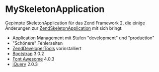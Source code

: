 MySkeletonApplication
=====================

Gepimpte SkeletonApplication für das Zend Framework 2, die einige Änderungen zur 
[ZendSkeletonApplication](https://github.com/zendframework/ZendSkeletonApplication)
mit sich bringt:

- Application Management mit Stufen "development" und "production"
- "Schönere" Fehlerseiten
- [ZendDeveloperTools](https://github.com/zendframework/ZendDeveloperTools) vorinstalliert
- [Bootstrap](http://getbootstrap.com/) 3.0.2
- [Font Awesome](http://fontawesome.io/) 4.0.3
- [jQuery](http://jquery.com/) 2.0.3

